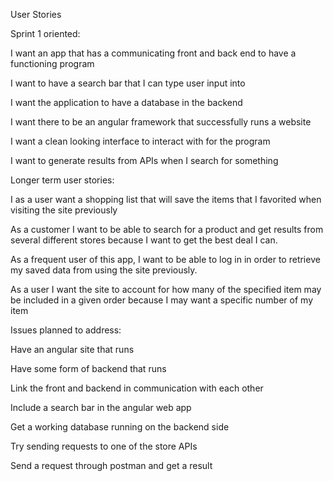 User Stories

   Sprint 1 oriented:

I want an app that has a communicating front and back end to have a functioning program

I want to have a search bar that I can type user input into

I want the application to have a database in the backend 

I want there to be an angular framework that successfully runs a website

I want a clean looking interface to interact with for the program

I want to generate results from APIs when I search for something

   Longer term user stories:

I as a user want a shopping list that will save the items that I favorited when visiting the site previously

As a customer I want to be able to search for a product and get results from several different stores because I want to get the best deal I can.

As a frequent user of this app, I want to be able to log in in order to retrieve my saved data from using the site previously.

As a user I want the site to account for how many of the specified item may be included in a given order because I may want a specific number of my item

   
   Issues planned to address:

Have an angular site that runs 

Have some form of backend that runs

Link the front and backend in communication with each other

Include a search bar in the angular web app

Get a working database running on the backend side

Try sending requests to one of the store APIs

Send a request through postman and get a result

